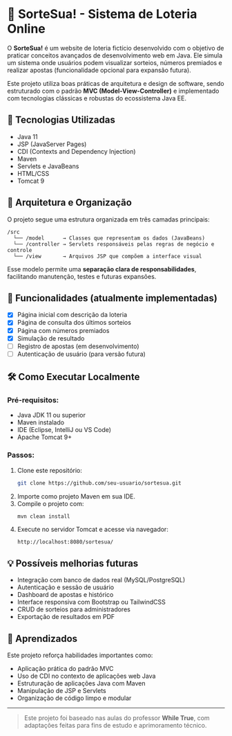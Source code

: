 # 🎲 SorteSua! - Sistema de Loteria Online

O **SorteSua!** é um website de loteria fictício desenvolvido com o objetivo de praticar conceitos avançados de desenvolvimento web em Java. Ele simula um sistema onde usuários podem visualizar sorteios, números premiados e realizar apostas (funcionalidade opcional para expansão futura).

Este projeto utiliza boas práticas de arquitetura e design de software, sendo estruturado com o padrão **MVC (Model-View-Controller)** e implementado com tecnologias clássicas e robustas do ecossistema Java EE.

## 🚀 Tecnologias Utilizadas
- Java 11
- JSP (JavaServer Pages)
- CDI (Contexts and Dependency Injection)
- Maven
- Servlets e JavaBeans
- HTML/CSS
- Tomcat 9

## 🧱 Arquitetura e Organização

O projeto segue uma estrutura organizada em três camadas principais:

```
/src
  └── /model      → Classes que representam os dados (JavaBeans)
  └── /controller → Servlets responsáveis pelas regras de negócio e controle
  └── /view       → Arquivos JSP que compõem a interface visual
```

Esse modelo permite uma **separação clara de responsabilidades**, facilitando manutenção, testes e futuras expansões.

## 📸 Funcionalidades (atualmente implementadas)

- [x] Página inicial com descrição da loteria
- [x] Página de consulta dos últimos sorteios
- [x] Página com números premiados
- [x] Simulação de resultado
- [ ] Registro de apostas (em desenvolvimento)
- [ ] Autenticação de usuário (para versão futura)

## 🛠️ Como Executar Localmente

### Pré-requisitos:
- Java JDK 11 ou superior
- Maven instalado
- IDE (Eclipse, IntelliJ ou VS Code)
- Apache Tomcat 9+

### Passos:
1. Clone este repositório:
   ```bash
   git clone https://github.com/seu-usuario/sortesua.git
   ```
2. Importe como projeto Maven em sua IDE.
3. Compile o projeto com:
   ```bash
   mvn clean install
   ```
4. Execute no servidor Tomcat e acesse via navegador:
   ```
   http://localhost:8080/sortesua/
   ```

## 💡 Possíveis melhorias futuras
- Integração com banco de dados real (MySQL/PostgreSQL)
- Autenticação e sessão de usuário
- Dashboard de apostas e histórico
- Interface responsiva com Bootstrap ou TailwindCSS
- CRUD de sorteios para administradores
- Exportação de resultados em PDF

## 🧠 Aprendizados

Este projeto reforça habilidades importantes como:

- Aplicação prática do padrão MVC
- Uso de CDI no contexto de aplicações web Java
- Estruturação de aplicações Java com Maven
- Manipulação de JSP e Servlets
- Organização de código limpo e modular

---

> Este projeto foi baseado nas aulas do professor **While True**, com adaptações feitas para fins de estudo e aprimoramento técnico.
